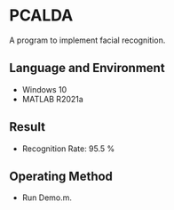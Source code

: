 # PCALDA
A program to implement facial recognition.

## Language and Environment
* Windows 10
* MATLAB R2021a

## Result
* Recognition Rate: 95.5 %

## Operating Method
* Run Demo.m.
